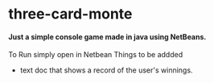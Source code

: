 # three-card-monte 
#### Just a simple console game made in java using NetBeans.
To Run simply open in Netbean
Things to be addded 
* text doc that shows a record of the user's winnings.

